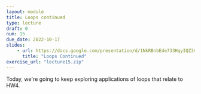 ```yaml
---
layout: module
title: Loops continued
type: lecture
draft: 0
num: 15
due_date: 2022-10-17
slides:
    - url: https://docs.google.com/presentation/d/1NkRBnbEde733HqyIQZ3C5Kob2biMnwSr9quz9vmVHNU/edit?usp=sharing
      title: "Loops Continued"
exercise_url: "lecture15.zip"
---
```


Today, we're going to keep exploring applications of loops that relate to HW4.